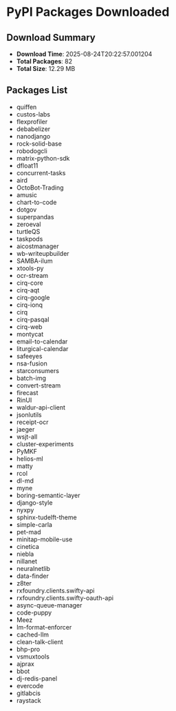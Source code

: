 # PyPI Packages Downloaded

## Download Summary
- **Download Time**: 2025-08-24T20:22:57.001204
- **Total Packages**: 82
- **Total Size**: 12.29 MB

## Packages List
- quiffen
- custos-labs
- flexprofiler
- debabelizer
- nanodjango
- rock-solid-base
- robodogcli
- matrix-python-sdk
- dfloat11
- concurrent-tasks
- aird
- OctoBot-Trading
- amusic
- chart-to-code
- dotgov
- superpandas
- zeroeval
- turtleQS
- taskpods
- aicostmanager
- wb-writeupbuilder
- SAMBA-ilum
- xtools-py
- ocr-stream
- cirq-core
- cirq-aqt
- cirq-google
- cirq-ionq
- cirq
- cirq-pasqal
- cirq-web
- montycat
- email-to-calendar
- liturgical-calendar
- safeeyes
- nsa-fusion
- starconsumers
- batch-img
- convert-stream
- firecast
- RinUI
- waldur-api-client
- jsonlutils
- receipt-ocr
- jaeger
- wsjt-all
- cluster-experiments
- PyMKF
- helios-ml
- matty
- rcol
- dl-md
- myne
- boring-semantic-layer
- django-style
- nyxpy
- sphinx-tudelft-theme
- simple-carla
- pet-mad
- minitap-mobile-use
- cinetica
- niebla
- nillanet
- neuralnetlib
- data-finder
- z8ter
- rxfoundry.clients.swifty-api
- rxfoundry.clients.swifty-oauth-api
- async-queue-manager
- code-puppy
- Meez
- lm-format-enforcer
- cached-llm
- clean-talk-client
- bhp-pro
- vsmuxtools
- ajprax
- bbot
- dj-redis-panel
- evercode
- gitlabcis
- raystack
